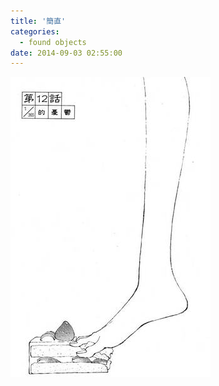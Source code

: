 ```yaml
---
title: '簡直'
categories:
  - found objects
date: 2014-09-03 02:55:00
---
```


![](/imgs/2014090301/7911970.jpg)
